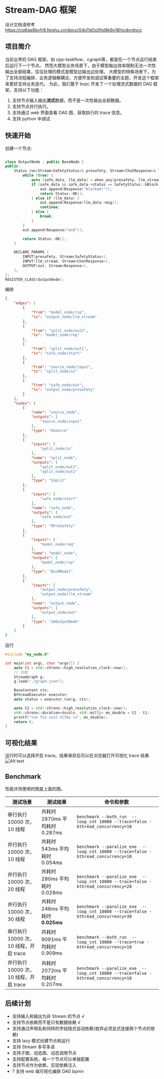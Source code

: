 # Stream-DAG 框架
设计文档请参考 https://cq6qe6bvfr6.feishu.cn/docx/G4oTdOo5fol8k9x16hicdvrdncc

## 项目简介
当前业界的 DAG 框架，如 cpp-taskflow、cgraph等，都是在一个节点运行结束后运行下一个节点。
然而大模型业务场景下，由于模型输出效率限制无法一次性输出全部结果，往往处理的模式是模型边输出边处理。
大模型的特殊场景下，为了支持流程编排、业务逻辑解耦合、方便开发和调试等重要的主题，开发这个框架来更好支持业务迭代。
为此，我们基于 brpc 开发了一个处理流式数据的 DAG 框架，支持以下功能：
1. 支持节点输入输出**流式**数据，而不是一次性输出全部数据。
2. 支持节点并行执行。
3. 支持通过 web 界面查看 DAG 图、获取执行的 trace 信息。
4. 支持 python 中调试

## 快速开始

创建一个节点:
```C++

class OutputNode : public BaseNode {
public:
    Status run(Stream<SafetyStatus>& presafety, Stream<ChatResponse>& llm_stream, Stream<Response>& out) {
        while (true) {
            auto [safe_data, llm_data] = when_any(presafety, llm_stream);
            if (safe_data && safe_data->status == SafetyStatus::kBlock) {
                out.append(Response("blocked!"));
                return Status::OK();
            } else if (llm_data) {
                out.append(Response(llm_data->msg));
                continue;
            } else {
                break;
            }
        }
        out.append(Response("end"));

        return Status::OK();
    }

    DECLARE_PARAMS (
        INPUT(presafety, Stream<SafetyStatus>),
        INPUT(llm_stream, Stream<ChatResponse>),
        OUTPUT(out, Stream<Response>),
    );
};
REGISTER_CLASS(OutputNode);
```
编排
```json
{
    "edges": [
        {
            "from": "model_node/rsp",
            "to": "output_node/llm_stream"
        },
        {
            "from": "split_node/out2",
            "to": "model_node/req"
        },
        {
            "from": "split_node/out1",
            "to": "safe_node/start"
        },
        {
            "from": "source_node/input",
            "to": "split_node/in"
        },
        {
            "from": "safe_node/out",
            "to": "output_node/presafety"
        }
    ],
    "nodes": [
        {
            "name": "source_node",
            "outputs": [
                "source_node/input"
            ],
            "type": "6Source"
        },
        {
            "inputs": [
                "split_node/in"
            ],
            "name": "split_node",
            "outputs": [
                "split_node/out1",
                "split_node/out2"
            ],
            "type": "5Split"
        },
        {
            "inputs": [
                "safe_node/start"
            ],
            "name": "safe_node",
            "outputs": [
                "safe_node/out"
            ],
            "type": "9PreSafety"
        },
        {
            "inputs": [
                "model_node/req"
            ],
            "name": "model_node",
            "outputs": [
                "model_node/rsp"
            ],
            "type": "8LLMModel"
        },
        {
            "inputs": [
                "output_node/presafety",
                "output_node/llm_stream"
            ],
            "name": "output_node",
            "outputs": [
                "output_node/out"
            ],
            "type": "10OutputNode"
        }
    ]
}
```
运行
```C++
#include "my_node.h"

int main(int argc, char *argv[]) {
    auto t1 = std::chrono::high_resolution_clock::now();
    // 加载
    StreamGraph g;
    g.load("./graph.json");

    BaseContext ctx;
    BthreadExecutor executor;
    auto status = executor.run(g, ctx);

    auto t2 = std::chrono::high_resolution_clock::now();
    std::chrono::duration<double, std::milli> ms_double = t2 - t1;
    printf("run fin cost %lfms \n", ms_double);
    return 0;
}

```

## 可视化结果
运行时可以选择开启 trace。结果保存后可以在浏览器打开可视化 trace 结果.
![Alt text](images/image.png)

## Benchmark
性能评测使用的图是上面的图。

| 测试场景 | 测试结果 | 命令和参数 |
| --- | --- | --- |
| 串行执行 10000 次，10 线程 | 共耗时2870ms 平均耗时0.287ms | `benchmark --both_run  --loop_cnt 10000 --trace=false -bthread_concurrency=10` |
| 并行执行 10000 次，10 线程 | 共耗时543ms 平均耗时0.054ms | `benchmark --paralize_exe  --loop_cnt 10000 --trace=false -bthread_concurrency=10` |
| 并行执行 10000 次，20 线程 | 共耗时280ms 平均耗时0.028ms | `benchmark --paralize_exe  --loop_cnt 10000 --trace=false -bthread_concurrency=20` |
| 并行执行 10000 次，30 线程 | 共耗时246ms 平均耗时**0.025ms** | `benchmark --paralize_exe  --loop_cnt 10000 --trace=false -bthread_concurrency=30` |
| 串行执行 10000 次，10 线程，开启 trace | 共耗时9091ms 平均耗时0.909ms | `benchmark --both_run  --loop_cnt 10000 --trace=true -bthread_concurrency=10` |
| 并行执行 10000 次，10 线程，开启 trace | 共耗时2072ms 平均耗时0.207ms | `benchmark --paralize_exe  --loop_cnt 10000 --trace=false -bthread_concurrency=10` |

## 后续计划
- 支持输入和输出为非 Stream 的节点 √
- 支持节点依赖而不是只有数据依赖 √
- 支持通过声明名称同样的字段隐式自动依赖(放弃必须显式连接两个节点的依赖)
- 支持 lazy 模式创建节点和运行
- 支持 Stream 多写多读
- 支持子图、动态图、动态调用节点
- 支持配置系统，每一个节点可以单独配置
- 支持节点作为依赖，实现依赖注入
- ? 支持 web 端可视化编排 DAG bpmn
